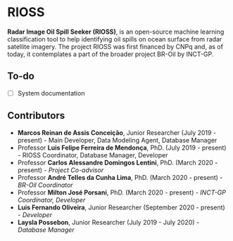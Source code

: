 # RIOSS

**Radar Image Oil Spill Seeker (RIOSS)**, is an open-source machine learning classification tool to help identifying oil spills on ocean surface from radar satellite imagery. The project RIOSS was first financed by CNPq and, as of today, it contemplates a part of the broader project BR-Oil by INCT-GP.

## To-do
- [ ] System documentation

## Contributors

- **Marcos Reinan de Assis Conceição**, Junior Researcher (July 2019 - present) - Main Developer, Data Modeling Agent, Database Manager
- Professor **Luis Felipe Ferreira de Mendonça**, PhD. (July 2019 - present) - RIOSS Coordinator, Database Manager, Developer
- Professor **Carlos Alessandre Domingos Lentini**, PhD. (March 2020 - present) - *Project Co-advisor*
- Professor **André Telles da Cunha Lima**, PhD. (March 2020 - present) - *BR-Oil Coordinator*
- Professor **Milton José Porsani**, PhD. (March 2020 - present) - *INCT-GP Coordinator, Developer*
- **Luis Fernando Oliveira**, Junior Researcher (September 2020 - present) - *Developer*
- **Laysla Possebon**, Junior Researcher (July 2019 - July 2020) - *Database Manager*
